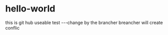 # hello-world
this is git hub useable  test  ---change by the brancher
breancher will create conflic
